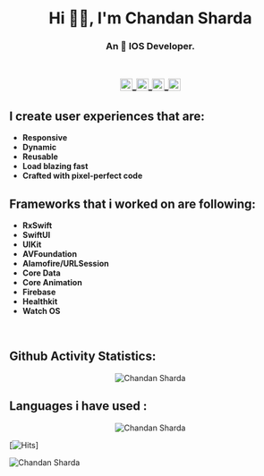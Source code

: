 <h1 align="center"> Hi 👋🏽, I'm Chandan Sharda </h1>
<h3 align="center">
    An  IOS Developer.  
</h3>
<h1 align="center">
<a href="https://in.linkedin.com/in/chandan-sharda-a33869b8">
  <img align="center" alt="Chandan Sharda's Linkdin" width="22px" src="https://cdn.jsdelivr.net/npm/simple-icons@v3/icons/linkedin.svg" />
</a>
<a href="https://github.com/chandansharda">
  <img align="center" alt="Chandan Sharda's Github" width="22px" src="https://cdn.jsdelivr.net/npm/simple-icons@v3/icons/github.svg" />
</a>
<a href="https://www.instagram.com/_chandan_sharda_/">
  <img align="center" alt=Chandan Sharda's Instagram" width="22px" src="https://cdn.jsdelivr.net/npm/simple-icons@v3/icons/instagram.svg" />
</a>
<a href="https://www.facebook.com/chandan.sharda.98">
  <img align="center" alt="Chandan Sharda's Facebook" width="22px" src="https://cdn.jsdelivr.net/npm/simple-icons@v3/icons/facebook.svg" />
</a>
</h1>
<h2 align="left">
    I create user experiences that are:
</h2>

- **Responsive**
- **Dynamic**
- **Reusable**
- **Load blazing fast**
- **Crafted with pixel-perfect code**

<h2 align="left">
    Frameworks that i worked on are following:
</h2>

- **RxSwift**
- **SwiftUI**
- **UIKit**
- **AVFoundation**
- **Alamofire/URLSession**
- **Core Data**
- **Core Animation**
- **Firebase**
- **Healthkit**
- **Watch OS**

<br/>

<h2 align="left">
    Github Activity Statistics:
</h2>

<p align="center"> <img src="https://github-readme-stats.vercel.app/api?username=chandansharda&show_icons=true&count_private=true" alt="Chandan Sharda" /> </p>     

<h2 align="left">
    Languages i have used :
</h2>
<p align="center"> <img src="https://github-readme-stats.vercel.app/api/top-langs/?username=chandansharda&layout=compact&langs_count=10&hide=Objective-C,JavaScript" alt="Chandan Sharda" /> </p>     

  [![Hits](https://hits.seeyoufarm.com/api/count/incr/badge.svg?url=https%3A%2F%2Fgithub.com%2Fchandansharda%2FFloatingBubbles&count_bg=%2379C83D&title_bg=%23555555&icon=&icon_color=%23E7E7E7&title=hits&edge_flat=false)]

<img src="https://komarev.com/ghpvc/?username=chandansharda&color=green" alt="Chandan Sharda" />
